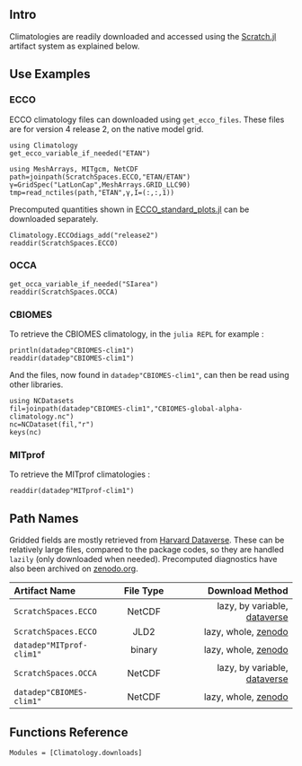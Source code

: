 ## Intro

Climatologies are readily downloaded and accessed using the [Scratch.jl](https://github.com/JuliaPackaging/Scratch.jl#readme) artifact system as explained below. 

## Use Examples

### ECCO

ECCO climatology files can downloaded using `get_ecco_files`. These files are for version 4 release 2, on the native model grid.

```@example 1
using Climatology
get_ecco_variable_if_needed("ETAN")

using MeshArrays, MITgcm, NetCDF
path=joinpath(ScratchSpaces.ECCO,"ETAN/ETAN")
γ=GridSpec("LatLonCap",MeshArrays.GRID_LLC90)
tmp=read_nctiles(path,"ETAN",γ,I=(:,:,1))
```

Precomputed quantities shown in [ECCO\_standard\_plots.jl](examples/ECCO_standard_plots.html) can be downloaded separately.

```@example 1
Climatology.ECCOdiags_add("release2")
readdir(ScratchSpaces.ECCO)
```

### OCCA

```@example 1
get_occa_variable_if_needed("SIarea")
readdir(ScratchSpaces.OCCA)
```

### CBIOMES

To retrieve the CBIOMES climatology, in the `julia REPL` for example :

```@example 1
println(datadep"CBIOMES-clim1")
readdir(datadep"CBIOMES-clim1")
```

And the files, now found in `datadep"CBIOMES-clim1"`, can then be read using other libraries.

```@example 1
using NCDatasets
fil=joinpath(datadep"CBIOMES-clim1","CBIOMES-global-alpha-climatology.nc")
nc=NCDataset(fil,"r")
keys(nc)
```

### MITprof

To retrieve the MITprof climatologies :

```@example 1
readdir(datadep"MITprof-clim1")
```

## Path Names

Gridded fields are mostly retrieved from [Harvard Dataverse](https://dataverse.harvard.edu). These can be relatively large files, compared to the package codes, so they are handled `lazily` (only downloaded when needed). Precomputed diagnostics have also been archived on [zenodo.org](https://zenodo.org).

| Artifact Name | File Type  | Download Method |
|:----------------|:----------------:|-----------------:|
| `ScratchSpaces.ECCO`             | NetCDF              | lazy, by variable, [dataverse](https://dataverse.harvard.edu/dataverse/ECCO?q=&types=dataverses&sort=dateSort&order=desc&page=1) |
| `ScratchSpaces.ECCO`             | JLD2    | lazy, whole, [zenodo](https://zenodo.org/record/5773401#.YbQmhS1h3Pg) |
| `datadep"MITprof-clim1"`             | binary    | lazy, whole, [zenodo](https://zenodo.org/record/5101243#.YXiEci1h1qs) |
| `ScratchSpaces.OCCA`             | NetCDF              |lazy, by variable, [dataverse](https://dataverse.harvard.edu/dataset.xhtml?persistentId=doi:10.7910/DVN/RNXA2A) |
| `datadep"CBIOMES-clim1"`             | NetCDF    | lazy, whole, [zenodo](https://zenodo.org/record/5598417#.YoW46C-B3MU) |

## Functions Reference

```@autodocs
Modules = [Climatology.downloads]
```
